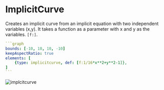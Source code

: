 # ImplicitCurve

Creates an implicit curve from an implicit equation with two independent variables (x,y). It takes a function as a parameter with x and y as the variables. `[f:]`.

````yaml
```graph
bounds: [-10, 10, 10, -10]
keepAspectRatio: true
elements: [
	{type: implicitcurve, def: [f:1/16*x**2+y**2-1]},
]
```
````

![implcitcurve](imgs/ImplicitCurve-graph-1.png)

